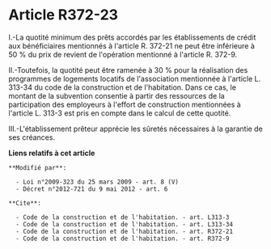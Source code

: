 # Article R372-23

I.-La quotité minimum des prêts accordés par les établissements de crédit aux bénéficiaires mentionnés à l'article R. 372-21
ne peut être inférieure à 50 % du prix de revient de l'opération mentionné à l'article R. 372-9. 

II.-Toutefois, la quotité peut être ramenée à 30 % pour la réalisation des programmes de logements locatifs de l'association
mentionnée à l'article L. 313-34 du code de la construction et de l'habitation. Dans ce cas, le montant de la subvention
consentie à partir des ressources de la participation des employeurs à l'effort de construction mentionnées à l'article L.
313-3 est pris en compte dans le calcul de cette quotité. 

III.-L'établissement prêteur apprécie les sûretés nécessaires à la garantie de ses créances.

**Liens relatifs à cet article**

	**Modifié par**:

	  - Loi n°2009-323 du 25 mars 2009 - art. 8 (V)
	  - Décret n°2012-721 du 9 mai 2012 - art. 6

	**Cite**:

	  - Code de la construction et de l'habitation. - art. L313-3
	  - Code de la construction et de l'habitation. - art. L313-34
	  - Code de la construction et de l'habitation. - art. R372-21
	  - Code de la construction et de l'habitation. - art. R372-9
